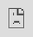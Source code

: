 ```yaml
---
title: "AI for Customer Research at Scale"
date: 2022-11-09
coverImage: "Studio-1-Single.png"
---
```


Enterprise software

# Customer Research at scale

#### We create innovative software businesses use for customer & market research.

[Get started](https://beings.com/contact/) ![](images/Macbook-glow-2048x1271.png) 

<iframe src="https://player.vimeo.com/video/652806323?controls=0
&amp;h=42efa43eda&amp;badge=0&amp;autoplay=1&amp;loop=1&amp;autopause=0&amp;player_id=0&amp;app_id=58479&amp;muted=1" frameborder="0" allow="autoplay; fullscreen; picture-in-picture" allowfullscreen style="position:absolute;top:0;left:0;width:100%;height:100%;" title="BEAM"></iframe>

![](images/Macbook-glow.png)

<iframe src="https://player.vimeo.com/video/896101481?controls=0
&amp;h=42efa43eda&amp;badge=0&amp;autoplay=1&amp;loop=1&amp;autopause=0&amp;player_id=0&amp;app_id=58479&amp;muted=1" frameborder="0" allow="autoplay; fullscreen; picture-in-picture" allowfullscreen style="position:absolute;top:0;left:0;width:100%;height:100%;" title="BEAM"></iframe>

##### Insights Engine

# AI note-taking & analysis for research

Accelerate speed-to-insight with AI transcriptions, AI super summaries, AI topic & keyword extraction and AI sentiment analysis.

[Book a demo](https://beings.com/contact/)

##### Meet Aida\*

# The AI assistant for research that automates 80% of your work.

Accelerate speed-to-insight with AI transcriptions, AI super summaries, AI topic & keyword extraction and AI sentiment analysis.

[Book a demo](https://beings.com/contact/) ![*Inspired by Ada Lovelace, 'She was the first to recognise that the machine had applications beyond pure calculation.’](images/Group-1-1.png)
